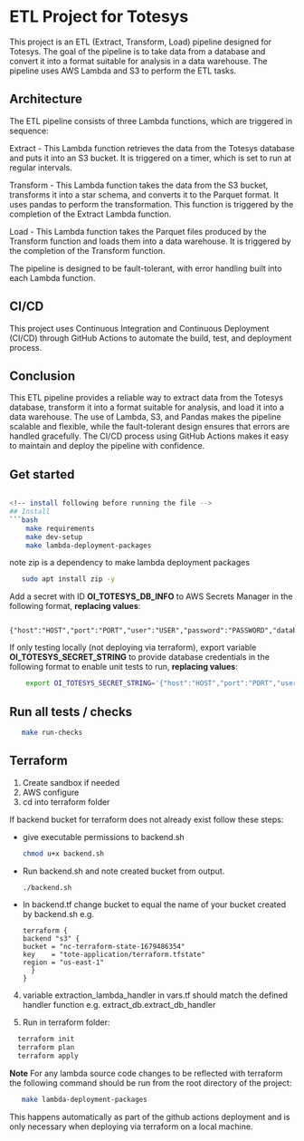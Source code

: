 # ETL Project for Totesys

This project is an ETL (Extract, Transform, Load) pipeline designed for Totesys. The goal of the pipeline is to take data from a database and convert it into a format suitable for analysis in a data warehouse. The pipeline uses AWS Lambda and S3 to perform the ETL tasks.

## Architecture

The ETL pipeline consists of three Lambda functions, which are triggered in sequence:

Extract - This Lambda function retrieves the data from the Totesys database and puts it into an S3 bucket. It is triggered on a timer, which is set to run at regular intervals.

Transform - This Lambda function takes the data from the S3 bucket, transforms it into a star schema, and converts it to the Parquet format. It uses pandas to perform the transformation. This function is triggered by the completion of the Extract Lambda function.

Load - This Lambda function takes the Parquet files produced by the Transform function and loads them into a data warehouse. It is triggered by the completion of the Transform function.

The pipeline is designed to be fault-tolerant, with error handling built into each Lambda function.

## CI/CD

This project uses Continuous Integration and Continuous Deployment (CI/CD) through GitHub Actions to automate the build, test, and deployment process.

## Conclusion

This ETL pipeline provides a reliable way to extract data from the Totesys database, transform it into a format suitable for analysis, and load it into a data warehouse. The use of Lambda, S3, and Pandas makes the pipeline scalable and flexible, while the fault-tolerant design ensures that errors are handled gracefully. The CI/CD process using GitHub Actions makes it easy to maintain and deploy the pipeline with confidence.

## Get started

````bash

<!-- install following before running the file -->
## Install
```bash
    make requirements
    make dev-setup
    make lambda-deployment-packages
````

note zip is a dependency to make lambda deployment packages

```bash
   sudo apt install zip -y
```

Add a secret with ID **OI_TOTESYS_DB_INFO** to AWS Secrets Manager in the following format, **replacing values**:

```
    {"host":"HOST","port":"PORT","user":"USER","password":"PASSWORD","database":"DB"}
```

If only testing locally (not deploying via terraform), export variable **OI_TOTESYS_SECRET_STRING** to provide database credentials in the following format to enable unit tests to run, **replacing values**:

```bash
    export OI_TOTESYS_SECRET_STRING='{"host":"HOST","port":"PORT","user":"USER","password":"PASSWORD","database":"DB"}'
```

## Run all tests / checks

```bash
   make run-checks
```

## Terraform

1. Create sandbox if needed
2. AWS configure
3. cd into terraform folder

If backend bucket for terraform does not already exist follow these steps:

- give executable permissions to backend.sh

  ```bash
  chmod u+x backend.sh
  ```

- Run backend.sh and note created bucket from output.

  ```bash
  ./backend.sh
  ```

- In backend.tf change bucket to equal the name of your bucket created by backend.sh e.g.
  ```
  terraform {
  backend "s3" {
  bucket = "nc-terraform-state-1679486354"
  key    = "tote-application/terraform.tfstate"
  region = "us-east-1"
    }
  }
  ```

4. variable extraction_lambda_handler in vars.tf should match the defined handler function e.g. extract_db.extract_db_handler

5. Run in terraform folder:

```bash
  terraform init
  terraform plan
  terraform apply
```

**Note** For any lambda source code changes to be reflected with terraform the following command should be run from the root directory of the project:

```bash
   make lambda-deployment-packages
```

This happens automatically as part of the github actions deployment and is only necessary when deploying via terraform on a local machine.
